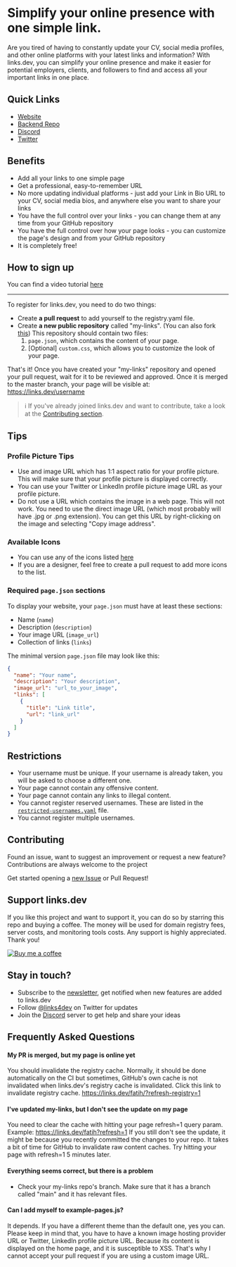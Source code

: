 # Simplify your online presence with one simple link.

Are you tired of having to constantly update your CV, social media profiles, and other online platforms with your latest links and information? With links.dev, you can simplify your online presence and make it easier for potential employers, clients, and followers to find and access all your important links in one place.

## Quick Links
- [Website](https://links.dev)
- [Backend Repo](https://gitlab.com/deskriptiff/links.dev-backend)
- [Discord](https://discord.gg/4Z8QZ5Y)
- [Twitter](https://twitter.com/links4dev)

## Benefits

- Add all your links to one simple page
- Get a professional, easy-to-remember URL
- No more updating individual platforms - just add your Link in Bio URL to your CV, social media bios, and anywhere else you want to share your links
- You have the full control over your links - you can change them at any time from your GitHub repository
- You have the full control over how your page looks - you can customize the page's design and from your GitHub repository
- It is completely free!

## How to sign up

You can find a video tutorial [here](https://www.youtube.com/watch?v=50oHDXGuqNQ&t=325s)

----

To register for links.dev, you need to do two things:

- Create **a pull request** to add yourself to the registry.yaml file. 
- Create **a new public repository** called "my-links". (You can also fork [this](https://github.com/fatih-yavuz/my-links)) This repository should contain two files:
  1. `page.json`, which contains the content of your page.
  2. [Optional] `custom.css`, which allows you to customize the look of your page.

That's it!
Once you have created your "my-links" repository and opened your pull request, wait for it to be reviewed and approved. Once it is merged to the master branch, your page will be visible at: https://links.dev/username

> :information_source: If you've already joined links.dev and want to contribute, take a look at the [Contributing section](#contributing).

## Tips

### Profile Picture Tips

- Use and image URL which has 1:1 aspect ratio for your profile picture. This will make sure that your profile picture is displayed correctly.
- You can use your Twitter or LinkedIn profile picture image URL as your profile picture.
- Do not use a URL which contains the image in a web page. This will not work. You need to use the direct image URL (which most probably will have .jpg or .png extension). You can get this URL by right-clicking on the image and selecting "Copy image address".

### Available Icons

- You can use any of the icons listed [here](https://github.com/fatih-yavuz/links.dev/tree/main/user-page/icons)
- If you are a designer, feel free to create a pull request to add more icons to the list.


### Required `page.json` sections

To display your website, your `page.json` must have at least these sections:
- Name (`name`)
- Description (`description`)
- Your image URL (`image_url`)
- Collection of links (`links`)

The minimal version `page.json` file may look like this:

```json
{
  "name": "Your name",
  "description": "Your description",
  "image_url": "url_to_your_image",
  "links": [
    {
      "title": "Link title",
      "url": "link_url"
    }
  ]
}
```

## Restrictions

- Your username must be unique. If your username is already taken, you will be asked to choose a different one.
- Your page cannot contain any offensive content.
- Your page cannot contain any links to illegal content.
- You cannot register reserved usernames. These are listed in the [`restricted-usernames.yaml`](restricted-usernames.yaml) file.
- You cannot register multiple usernames.

## Contributing

Found an issue, want to suggest an improvement or request a new feature? Contributions are always welcome to the project

Get started opening a [new Issue](https://github.com/fatih-yavuz/links.dev/issues/new/choose) or Pull Request!

## Support links.dev

If you like this project and want to support it, you can do so by starring this repo and buying a coffee. The money will be used for domain registry fees, server costs, and monitoring tools costs. Any support is highly appreciated. Thank you! 

[![Buy me a coffee](https://www.buymeacoffee.com/assets/img/custom_images/orange_img.png)](http://bit.ly/3G4193Q)


## Stay in touch?
- Subscribe to the [newsletter](http://eepurl.com/igpQ6j), get notified when new features are added to links.dev
- Follow [@links4dev](https://twitter.com/links4dev) on Twitter for updates
- Join the [Discord](https://discord.gg/KskRunFWEc) server to get help and share your ideas


## Frequently Asked Questions

#### My PR is merged, but my page is online yet

You should invalidate the registry cache. Normally, it should be done automatically on the CI but sometimes, GitHub's own cache is not invalidated when links.dev's registry cache is invalidated. Click this link to invalidate registry cache. 
https://links.dev/fatih/?refresh-registry=1

#### I've updated my-links, but I don't see the update on my page

You need to clear the cache with hitting your page refresh=1 query param. 
Example: https://links.dev/fatih?refresh=1
If you still don't see the update, it might be because you recently committed the changes to your repo. It takes a bit of time for GitHub to invalidate raw content caches. Try hitting your page with refresh=1 5 minutes later. 

#### Everything seems correct, but there is a problem
- Check your my-links repo's branch. Make sure that it has a branch called "main" and it has relevant files.
 

#### Can I add myself to example-pages.js? 
It depends. If you have a different theme than the default one, yes you can. Please keep in mind that, you have to have a known image hosting provider URL or Twitter, LinkedIn profile picture URL. Because its content is displayed on the home page, and it is susceptible to XSS. That's why I cannot accept your pull request if you are using a custom image URL.  

